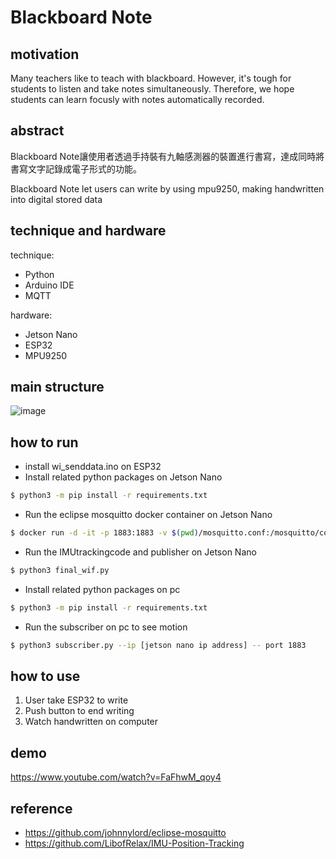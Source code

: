 #   Blackboard Note

## motivation



Many teachers like to teach with blackboard. However, it's tough for students to listen and take notes simultaneously. Therefore, we hope students can learn focusly with notes automatically recorded. 




## abstract
Blackboard Note讓使用者透過手持裝有九軸感測器的裝置進行書寫，達成同時將書寫文字記錄成電子形式的功能。

Blackboard Note let users can write by using mpu9250, making handwritten into digital stored data





## technique and hardware
technique:
- Python
- Arduino IDE
- MQTT

hardware:
- Jetson Nano
- ESP32
- MPU9250
  



## main structure
![image](https://user-images.githubusercontent.com/55504676/174087611-7db52f0f-6547-4480-80e8-043ad429385e.png)


## how to run

- install wi_senddata.ino on ESP32
- Install related python packages on Jetson Nano
```bash
$ python3 -m pip install -r requirements.txt
```
- Run the eclipse mosquitto docker container on Jetson Nano
```bash
$ docker run -d -it -p 1883:1883 -v $(pwd)/mosquitto.conf:/mosquitto/config/mosquitto.conf eclipse-mosquitto
```
- Run the IMUtrackingcode and publisher on Jetson Nano
```bash
$ python3 final_wif.py
```


- Install related python packages on pc
```bash
$ python3 -m pip install -r requirements.txt
```
- Run the subscriber on pc to see motion
```bash
$ python3 subscriber.py --ip [jetson nano ip address] -- port 1883
```
## how to use
1. User take ESP32 to write
2. Push button to end writing
4. Watch handwritten on computer



## demo
https://www.youtube.com/watch?v=FaFhwM_qoy4
## reference
- https://github.com/johnnylord/eclipse-mosquitto
- https://github.com/LibofRelax/IMU-Position-Tracking


